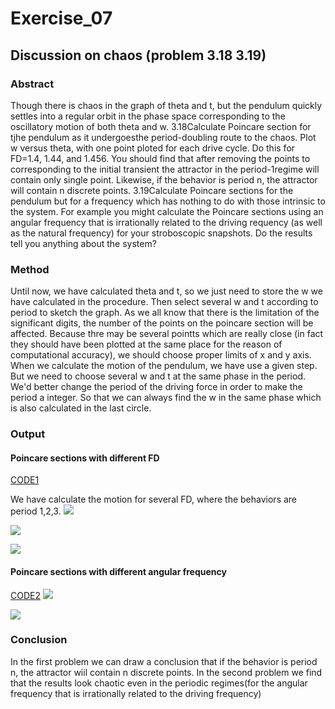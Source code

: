 # Exercise_07
## Discussion on chaos (problem 3.18 3.19)
### Abstract
Though there is chaos in the graph of theta and t, but the pendulum quickly settles into a regular orbit in the phase space corresponding to the oscillatory motion of both theta and w. 3.18Calculate Poincare section for tjhe pendulum as it undergoesthe period-doubling route to the chaos. Plot w versus theta, with one point ploted for each drive cycle. Do this for FD=1.4, 1.44, and 1.456. You should find that after removing the points to corresponding to the initial transient the attractor in the period-1regime will contain only single point. Likewise, if the behavior is period n, the attractor will contain n discrete points.
 3.19Calculate Poincare sections for the pendulum but for a frequency which has nothing to do with those intrinsic to the system. For example you might calculate the Poincare sections using an angular frequency that is irrationally related to the driving requency (as well as the natural frequency) for your stroboscopic snapshots. Do the results tell you anything about the system?
 ### Method
 Until now, we have calculated theta and t, so we just need to store the w we have calculated in the procedure. Then select several w and t according to period to sketch the graph.
 As we all know that there is the limitation of the significant digits, the number of the points on the poincare section will be affected. Because thre may be several pointts which are really close (in fact they should have been plotted at the same place for the reason of computational accuracy), we should choose proper limits of x and y axis. When we calculate the motion of the pendulum, we have use a given step. But we need to choose several w and t at the same phase in the period. We'd better change the period of the driving force in order to make the period a integer. So that we can always find the w in the same phase which is also calculated in the last circle.
 ### Output
 #### Poincare sections with different FD
 [CODE1](https://github.com/maxiaobao233/compuational_physics_N2015301020106/blob/master/code8.1.py)
 
 We have calculate the motion for several FD, where the behaviors are period 1,2,3. 
 ![](https://github.com/yyx1996/computational_physics_N2015301020105/raw/master/pic8-1.png)
 
 
 ![](https://github.com/yyx1996/computational_physics_N2015301020105/raw/master/pic8-2.png)
 
 
 ![](https://github.com/yyx1996/computational_physics_N2015301020105/raw/master/pic8-3.png)
 #### Poincare sections with different angular frequency
 [CODE2](https://github.com/maxiaobao233/compuational_physics_N2015301020106/blob/master/code8.2.py)
 ![](https://github.com/yyx1996/computational_physics_N2015301020105/raw/master/pic8-4.png)
 
 
 ![](https://github.com/yyx1996/computational_physics_N2015301020105/raw/master/pic8-5.png)
 ### Conclusion
 In the first problem we can draw a conclusion that if the behavior is period n, the attractor wiil contain n discrete points.
 In the second problem we find that the results look chaotic even in the periodic regimes(for the angular frequency that is irrationally related to the driving frequency)
